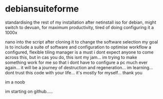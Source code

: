 # debiansuiteforme

standardising the rest of my installation after netinstall iso for debian, might switch to devuan, for maximum productivity, tired of doing configuring it a 1000x

nano into the script after cloning it to change the software selection
my goal is to include a suite of software and configuration to optimise workflow
a configured, flexible tiling manager is a must
i dont expect anyone to come across this, but in cas you do, this isnt my jam... 
im trying to make something work for me so that i dont have to configure a pc much ever again... 
it will be a journey of destruction and regeneration... 
im learning... 
dont trust this code with your life... 
it's mostly for myself...
thank you

im a noob

im starting on github.....
